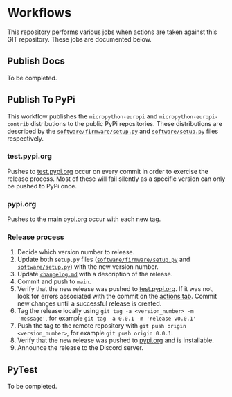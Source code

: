 # Workflows

This repository performs various jobs when actions are taken against this GIT repository. These jobs are documented below.

## Publish Docs

To be completed.

## Publish To PyPi

This workflow publishes the `micropython-europi` and `micropython-europi-contrib` distributions to the public PyPi
repositories. These distributions are described by the [`software/firmware/setup.py`](software/firmware/setup.py) and [`software/setup.py`](software/setup.py) files respectively. 

### test.pypi.org

Pushes to [test.pypi.org](https://test.pypi.org/project/micropython-europi/#history) occur on every commit in order to 
exercise the release process. Most of these will fail silently as a specific version can only be pushed to PyPi once.

### pypi.org

Pushes to the main [pypi.org](https://pypi.org/project/micropython-europi/#history) occur with each new tag.

### Release process

1. Decide which version number to release.
2. Update both `setup.py` files ([`software/firmware/setup.py`](software/firmware/setup.py) and [`software/setup.py`](software/setup.py)) with the new version number.
3. Update [`changelog.md`](CHANGELOG.md) with a description of the release.
4. Commit and push to `main`.
5. Verify that the new release was pushed to [test.pypi.org](https://test.pypi.org/project/micropython-europi/#history). If it was not, look for errors associated with the commit on the [actions tab](https://github.com/Allen-Synthesis/EuroPi/actions). Commit new changes until a successful release is created.
6. Tag the release locally using `git tag -a <version_number> -m 'message'`, for example `git tag -a 0.0.1 -m 'release v0.0.1'`
7. Push the tag to the remote repository with `git push origin <version_number>`, for example `git push origin 0.0.1`.
8. Verify that the new release was pushed to [pypi.org](https://pypi.org/project/micropython-europi/#history) and is installable.
9. Announce the release to the Discord server.

## PyTest

To be completed.